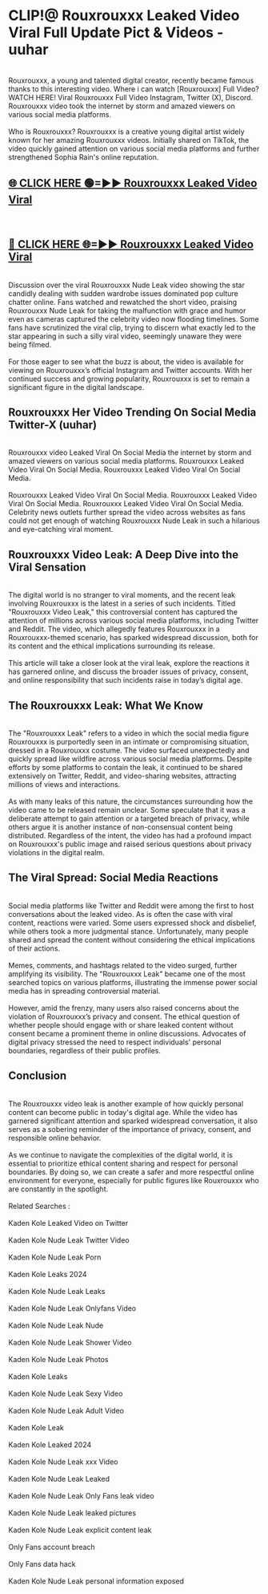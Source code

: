 # CLIP!@ Rouxrouxxx Leaked Video Viral Full Update Pict & Videos - uuhar
<br>
Rouxrouxxx, a young and talented digital creator, recently became famous thanks to this interesting video. Where i can watch [Rouxrouxxx] Full Video? WATCH HERE! Viral Rouxrouxxx Full Video Instagram, Twitter (X), Discord. Rouxrouxxx video took the internet by storm and amazed viewers on various social media platforms.
<br><br>
Who is Rouxrouxxx? Rouxrouxxx is a creative young digital artist widely known for her amazing Rouxrouxxx videos. Initially shared on TikTok, the video quickly gained attention on various social media platforms and further strengthened Sophia Rain's online reputation.
<br>
<h2><a href="https://bestclip.site?title=Rouxrouxxx">🌐 CLICK HERE 🟢=►► Rouxrouxxx Leaked Video Viral</a></h2>
<br>
<h2><a href="https://bestclip.site?title=Rouxrouxxx">🔴 CLICK HERE 🌐=►► Rouxrouxxx Leaked Video Viral</a></h2>
<br>
Discussion over the viral Rouxrouxxx Nude Leak video showing the star candidly dealing with sudden wardrobe issues dominated pop culture chatter online. Fans watched and rewatched the short video, praising Rouxrouxxx Nude Leak for taking the malfunction with grace and humor even as cameras captured the celebrity video now flooding timelines. Some fans have scrutinized the viral clip, trying to discern what exactly led to the star appearing in such a silly viral video, seemingly unaware they were being filmed.
<br><br>
For those eager to see what the buzz is about, the video is available for viewing on Rouxrouxxx’s official Instagram and Twitter accounts. With her continued success and growing popularity, Rouxrouxxx is set to remain a significant figure in the digital landscape.
<br>
<h2>Rouxrouxxx Her Video Trending On Social Media Twitter-X (uuhar)</h2>
<br>
Rouxrouxxx video Leaked Viral On Social Media the internet by storm and amazed viewers on various social media platforms. Rouxrouxxx Leaked Video Viral On Social Media. Rouxrouxxx Leaked Video Viral On Social Media.
<br><br>
Rouxrouxxx Leaked Video Viral On Social Media. Rouxrouxxx Leaked Video Viral On Social Media. Rouxrouxxx Leaked Video Viral On Social Media. Celebrity news outlets further spread the video across websites as fans could not get enough of watching Rouxrouxxx Nude Leak in such a hilarious and eye-catching viral moment.
<br>
<h2>Rouxrouxxx Video Leak: A Deep Dive into the Viral Sensation</h2>
<br>
The digital world is no stranger to viral moments, and the recent leak involving Rouxrouxxx is the latest in a series of such incidents. Titled "Rouxrouxxx Video Leak," this controversial content has captured the attention of millions across various social media platforms, including Twitter and Reddit. The video, which allegedly features Rouxrouxxx in a Rouxrouxxx-themed scenario, has sparked widespread discussion, both for its content and the ethical implications surrounding its release.
<br><br>
This article will take a closer look at the viral leak, explore the reactions it has garnered online, and discuss the broader issues of privacy, consent, and online responsibility that such incidents raise in today’s digital age.
<br>
<h2>The Rouxrouxxx Leak: What We Know</h2>
<br>
The "Rouxrouxxx Leak" refers to a video in which the social media figure Rouxrouxxx is purportedly seen in an intimate or compromising situation, dressed in a Rouxrouxxx costume. The video surfaced unexpectedly and quickly spread like wildfire across various social media platforms. Despite efforts by some platforms to contain the leak, it continued to be shared extensively on Twitter, Reddit, and video-sharing websites, attracting millions of views and interactions.
<br><br>
As with many leaks of this nature, the circumstances surrounding how the video came to be released remain unclear. Some speculate that it was a deliberate attempt to gain attention or a targeted breach of privacy, while others argue it is another instance of non-consensual content being distributed. Regardless of the intent, the video has had a profound impact on Rouxrouxxx's public image and raised serious questions about privacy violations in the digital realm.
<br>
<h2>The Viral Spread: Social Media Reactions</h2>
<br>
Social media platforms like Twitter and Reddit were among the first to host conversations about the leaked video. As is often the case with viral content, reactions were varied. Some users expressed shock and disbelief, while others took a more judgmental stance. Unfortunately, many people shared and spread the content without considering the ethical implications of their actions.
<br><br>
Memes, comments, and hashtags related to the video surged, further amplifying its visibility. The "Rouxrouxxx Leak" became one of the most searched topics on various platforms, illustrating the immense power social media has in spreading controversial material.
<br><br>
However, amid the frenzy, many users also raised concerns about the violation of Rouxrouxxx’s privacy and consent. The ethical question of whether people should engage with or share leaked content without consent became a prominent theme in online discussions. Advocates of digital privacy stressed the need to respect individuals' personal boundaries, regardless of their public profiles.
<br>
<h2>Conclusion</h2>
<br>
The Rouxrouxxx video leak is another example of how quickly personal content can become public in today's digital age. While the video has garnered significant attention and sparked widespread conversation, it also serves as a sobering reminder of the importance of privacy, consent, and responsible online behavior.
<br><br>
As we continue to navigate the complexities of the digital world, it is essential to prioritize ethical content sharing and respect for personal boundaries. By doing so, we can create a safer and more respectful online environment for everyone, especially for public figures like Rouxrouxxx who are constantly in the spotlight.
<br><br>
Related Searches :
<br><br>
Kaden Kole Leaked Video on Twitter
<br><br>
Kaden Kole Nude Leak Twitter Video
<br><br>
Kaden Kole Nude Leak Porn
<br><br>
Kaden Kole Leaks 2024
<br><br>
Kaden Kole Nude Leak Leaks
<br><br>
Kaden Kole Nude Leak Onlyfans Video
<br><br>
Kaden Kole Nude Leak Nude
<br><br>
Kaden Kole Nude Leak Shower Video
<br><br>
Kaden Kole Nude Leak Photos
<br><br>
Kaden Kole Leaks
<br><br>
Kaden Kole Nude Leak Sexy Video
<br><br>
Kaden Kole Nude Leak Adult Video
<br><br>
Kaden Kole Leak
<br><br>
Kaden Kole Leaked 2024
<br><br>
Kaden Kole Nude Leak xxx Video
<br><br>
Kaden Kole Nude Leak Leaked
<br><br>
Kaden Kole Nude Leak Only Fans leak video
<br><br>
Kaden Kole Nude Leak leaked pictures
<br><br>
Kaden Kole Nude Leak explicit content leak
<br><br>
Only Fans account breach
<br><br>
Only Fans data hack
<br><br>
Kaden Kole Nude Leak personal information exposed